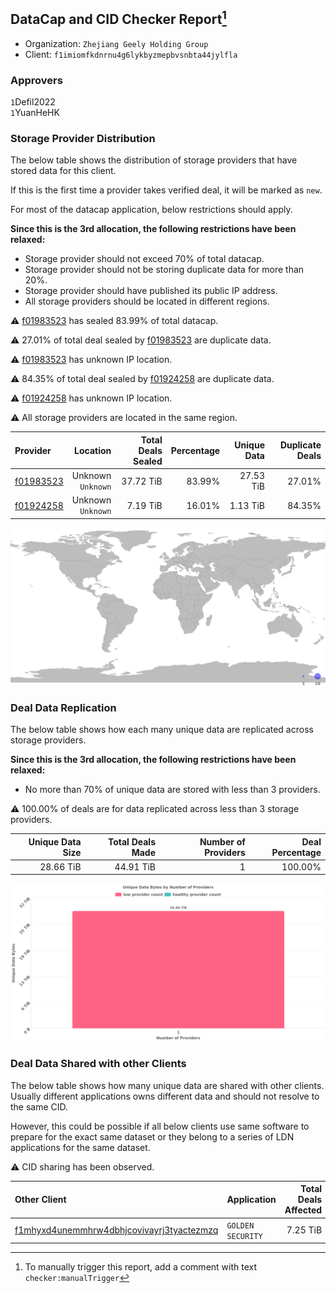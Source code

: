 ## DataCap and CID Checker Report[^1]
 - Organization: `Zhejiang Geely Holding Group`
 - Client: `f1imiomfkdnrnu4g6lykbyzmepbvsnbta44jylfla`
### Approvers
`1`Defil2022<br/>`1`YuanHeHK

### Storage Provider Distribution
The below table shows the distribution of storage providers that have stored data for this client.

If this is the first time a provider takes verified deal, it will be marked as `new`.

For most of the datacap application, below restrictions should apply.

**Since this is the 3rd allocation, the following restrictions have been relaxed:**
 - Storage provider should not exceed 70% of total datacap.
 - Storage provider should not be storing duplicate data for more than 20%.
 - Storage provider should have published its public IP address.
 - All storage providers should be located in different regions.

⚠️ [f01983523](https://filfox.info/en/address/f01983523) has sealed 83.99% of total datacap.

⚠️ 27.01% of total deal sealed by [f01983523](https://filfox.info/en/address/f01983523) are duplicate data.

⚠️ [f01983523](https://filfox.info/en/address/f01983523) has unknown IP location.

⚠️ 84.35% of total deal sealed by [f01924258](https://filfox.info/en/address/f01924258) are duplicate data.

⚠️ [f01924258](https://filfox.info/en/address/f01924258) has unknown IP location.

⚠️ All storage providers are located in the same region.

| Provider                                              |              Location | Total Deals Sealed | Percentage | Unique Data | Duplicate Deals |
| :---------------------------------------------------- | --------------------: | -----------------: | ---------: | ----------: | --------------: |
| [f01983523](https://filfox.info/en/address/f01983523) | Unknown<br/>`Unknown` |          37.72 TiB |     83.99% |   27.53 TiB |          27.01% |
| [f01924258](https://filfox.info/en/address/f01924258) | Unknown<br/>`Unknown` |           7.19 TiB |     16.01% |    1.13 TiB |          84.35% |

![Provider Distribution](https://raw.githubusercontent.com/data-preservation-programs/filplus-checker-assets/main/filecoin-project/filecoin-plus-large-datasets/issues/1019/1672232708825.png)
### Deal Data Replication
The below table shows how each many unique data are replicated across storage providers.

**Since this is the 3rd allocation, the following restrictions have been relaxed:**
- No more than 70% of unique data are stored with less than 3 providers.

⚠️ 100.00% of deals are for data replicated across less than 3 storage providers.

| Unique Data Size | Total Deals Made | Number of Providers | Deal Percentage |
| ---------------: | ---------------: | ------------------: | --------------: |
|        28.66 TiB |        44.91 TiB |                   1 |         100.00% |

![Replication Distribution](https://raw.githubusercontent.com/data-preservation-programs/filplus-checker-assets/main/filecoin-project/filecoin-plus-large-datasets/issues/1019/1672232709721.png)
### Deal Data Shared with other Clients
The below table shows how many unique data are shared with other clients.
Usually different applications owns different data and should not resolve to the same CID.

However, this could be possible if all below clients use same software to prepare for the exact same dataset or they belong to a series of LDN applications for the same dataset.

⚠️ CID sharing has been observed.

| Other Client                                                                                                          | Application       | Total Deals Affected | Unique CIDs | Approvers |
| :-------------------------------------------------------------------------------------------------------------------- | :---------------- | -------------------: | ----------: | :-------- |
| [f1mhyxd4unemmhrw4dbhjcovivayrj3tyactezmzq](https://filfox.info/en/address/f1mhyxd4unemmhrw4dbhjcovivayrj3tyactezmzq) | `GOLDEN SECURITY` |             7.25 TiB |          40 | Unknown   |

[^1]: To manually trigger this report, add a comment with text `checker:manualTrigger`
